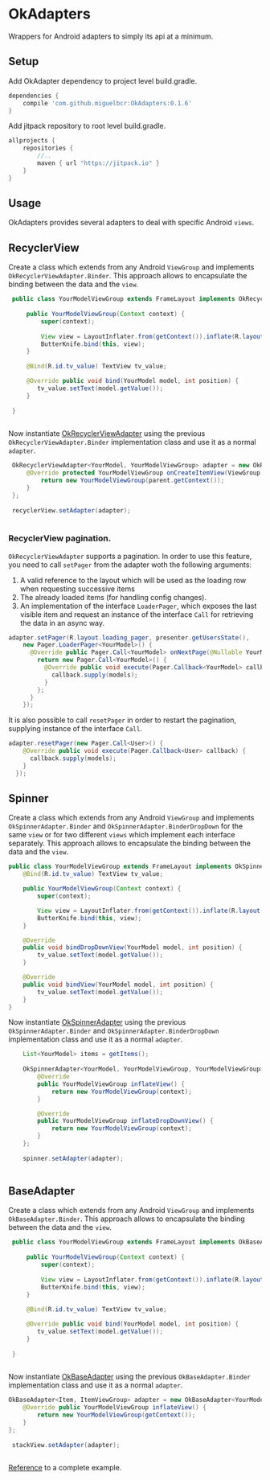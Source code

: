 # OkAdapters
Wrappers for Android adapters to simply its api at a minimum.   

## Setup
Add OkAdapter dependency to project level build.gradle.

```gradle
dependencies {
    compile 'com.github.miguelbcr:OkAdapters:0.1.6'
}
```

Add jitpack repository to root level build.gradle.

```gradle
allprojects {
    repositories {
        //..
        maven { url "https://jitpack.io" }
    }
}

```

## Usage

OkAdapters provides several adapters to deal with specific Android `views`.

## RecyclerView
Create a class which extends from any Android `ViewGroup` and implements `OkRecyclerViewAdapter.Binder`. This approach allows to encapsulate the binding between the data and the `view`.
 
```java
 public class YourModelViewGroup extends FrameLayout implements OkRecyclerViewAdapter.Binder<YourModel> {
 
     public YourModelViewGroup(Context context) {
         super(context);
 
         View view = LayoutInflater.from(getContext()).inflate(R.layout.your_model_view_group, this, true);
         ButterKnife.bind(this, view);
     }
  
     @Bind(R.id.tv_value) TextView tv_value;

     @Override public void bind(YourModel model, int position) {
        tv_value.setText(model.getValue());
     }
     
 }
 
```
 
Now instantiate [OkRecyclerViewAdapter](https://github.com/miguelbcr/OkAdapters/blob/master/miguelbcr/src/main/java/miguelbcr/recycler_view/OkRecyclerViewAdapter.java) using the previous `OkRecyclerViewAdapter.Binder` implementation class and use it as a normal `adapter`.

```java
 OkRecyclerViewAdapter<YourModel, YourModelViewGroup> adapter = new OkRecyclerViewAdapter<YourModel, YourModelViewGroup>() {
     @Override protected YourModelViewGroup onCreateItemView(ViewGroup parent, int viewType) {
         return new YourModelViewGroup(parent.getContext());
     }
 };
 
 recyclerView.setAdapter(adapter);
 
```
  
### RecyclerView pagination.

`OkRecyclerViewAdapter` supports a pagination. In order to use this feature, you need to call `setPager` from the adapter woth the following arguments:


1. A valid reference to the layout which will be used as the loading row when requesting successive items 
2. The already loaded items (for handling config changes). 
3. An implementation of the interface `LoaderPager`, which exposes the last visible item and request an instance of the interface `Call` for retrieving the data in an async way. 

```java
adapter.setPager(R.layout.loading_pager, presenter.getUsersState(),
    new Pager.LoaderPager<YourModel>() {
      @Override public Pager.Call<YourModel> onNextPage(@Nullable YourModel lastItem) {
        return new Pager.Call<YourModel>() {
          @Override public void execute(Pager.Callback<YourModel> callback) {
            callback.supply(models);
          }
        };
      }
    });    
```

It is also possible to call `resetPager` in order to restart the pagination, supplying instance of the interface `Call`.
  
```java
adapter.resetPager(new Pager.Call<User>() {
    @Override public void execute(Pager.Callback<User> callback) {
      callback.supply(models);
    }
  });
```
  
## Spinner
Create a class which extends from any Android `ViewGroup` and implements `OkSpinnerAdapter.Binder` and `OkSpinnerAdapter.BinderDropDown` for the same `view` or for two different `views` which implement each interface separately. This approach allows to encapsulate the binding between the data and the `view`.
 
```java
public class YourModelViewGroup extends FrameLayout implements OkSpinnerAdapter.Binder<YourModel>, OkSpinnerAdapter.BinderDropDown<YourModel> {
    @Bind(R.id.tv_value) TextView tv_value;

    public YourModelViewGroup(Context context) {
        super(context);

        View view = LayoutInflater.from(getContext()).inflate(R.layout.your_model_view_group, this, true);
        ButterKnife.bind(this, view);
    }

    @Override
    public void bindDropDownView(YourModel model, int position) {
        tv_value.setText(model.getValue());
    }

    @Override
    public void bindView(YourModel model, int position) {
        tv_value.setText(model.getValue());
    }
}  
```
  
  Now instantiate [OkSpinnerAdapter](https://github.com/miguelbcr/OkAdapters/blob/master/miguelbcr/src/main/java/miguelbcr/spinner/OkSpinnerAdapter.java) using the previous `OkSpinnerAdapter.Binder` and `OkSpinnerAdapter.BinderDropDown` implementation class and use it as a normal `adapter`.

```java 
    List<YourModel> items = getItems();
 
    OkSpinnerAdapter<YourModel, YourModelViewGroup, YourModelViewGroup> adapter = new OkSpinnerAdapter<YourModel, YourModelViewGroup, YourModelViewGroup>(context, items) {
        @Override
        public YourModelViewGroup inflateView() {
            return new YourModelViewGroup(context);
        }

        @Override
        public YourModelViewGroup inflateDropDownView() {
            return new YourModelViewGroup(context);
        }
    };
    
    spinner.setAdapter(adapter);
 
```
  

## BaseAdapter
Create a class which extends from any Android `ViewGroup` and implements `OkBaseAdapter.Binder`. This approach allows to encapsulate the binding between the data and the `view`.
 
```java
 public class YourModelViewGroup extends FrameLayout implements OkBaseAdapter.Binder<YourModel> {
 
     public YourModelViewGroup(Context context) {
         super(context);
 
         View view = LayoutInflater.from(getContext()).inflate(R.layout.your_model_view_group, this, true);
         ButterKnife.bind(this, view);
     }
  
     @Bind(R.id.tv_value) TextView tv_value;

     @Override public void bind(YourModel model, int position) {
        tv_value.setText(model.getValue());
     }
     
 }
 
```
 
Now instantiate [OkBaseAdapter](https://github.com/miguelbcr/OkAdapters/blob/master/miguelbcr/src/main/java/miguelbcr/base_adapter/OkBaseAdapter.java) using the previous `OkBaseAdapter.Binder` implementation class and use it as a normal `adapter`.

```java
OkBaseAdapter<Item, ItemViewGroup> adapter = new OkBaseAdapter<YourModel, YourModelViewGroup>() {
    @Override public YourModelViewGroup inflateView() {
        return new YourModelViewGroup(getContext());
    }
};
        
 stackView.setAdapter(adapter);
 
```
  
  
[Reference](https://github.com/miguelbcr/OkAdapters/tree/master/app/src/main/java/app/stack_view) to a complete example.
